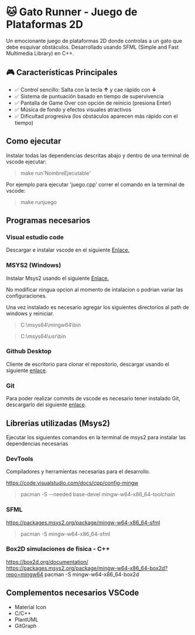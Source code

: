 # 🐱 Gato Runner - Juego de Plataformas 2D

Un emocionante juego de plataformas 2D donde controlas a un gato que debe esquivar obstáculos. Desarrollado usando SFML (Simple and Fast Multimedia Library) en C++.

## 🎮 Características Principales

- ✅ Control sencillo: Salta con la tecla **↑** y cae rápido con **↓**
- ✅ Sistema de puntuación basado en tiempo de supervivencia
- ✅ Pantalla de Game Over con opción de reinicio (presiona Enter)
- ✅ Música de fondo y efectos visuales atractivos
- ✅ Dificultad progresiva (los obstáculos aparecen más rápido con el tiempo)


## Como ejecutar

Instalar todas las dependencias descritas abajo y dentro de una terminal de vscode ejecutar:

> make run'NombreEjecutable'

Por ejemplo para ejecutar 'juego.cpp' correr el comando en la terminal de vscode:

> make runjuego


## Programas necesarios

### Visual estudio code
Descargar e instalar vscode en el siguiente [Enlace.](https://code.visualstudio.com/)

### MSYS2 (Windows)

Instalar Msys2 usando el siguiente [Enlace.](https://github.com/msys2/msys2-installer/releases/download/2023-05-26/msys2-x86_64-20230526.exe)

No modificar ningua opcion al momento de intalacion o podrian variar las configuraciones.

Una vez instalado es necesario agregar los siguientes directorios al path de windows y reiniciar.

> C:\msys64\mingw64\bin

> C:\msys64\usr\bin

### Github Desktop
Cliente de escritorio para clonar el repositorio, descargar usando el siguiente [enlace](https://desktop.github.com/).

### Git
Para poder realizar commits de vscode es necesario tener instalado Git, descargarlo del siguiente [enlace](https://git-scm.com/).


## Librerias utilizadas (Msys2)

Ejecutar los siguientes comandos en la terminal de msys2 para instalar las dependencias necesarias

### DevTools
Compiladores y herramientas necesarias para el desarrollo.

https://code.visualstudio.com/docs/cpp/config-mingw
> pacman -S --needed base-devel mingw-w64-x86_64-toolchain

### SFML
https://packages.msys2.org/package/mingw-w64-x86_64-sfml
> pacman -S mingw-w64-x86_64-sfml

### Box2D simulaciones de fisica - C++
https://box2d.org/documentation/
https://packages.msys2.org/package/mingw-w64-x86_64-box2d?repo=mingw64
pacman -S mingw-w64-x86_64-box2d

## Complementos necesarios VSCode

- Material Icon
- C/C++
- PlantUML
- GitGraph